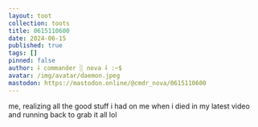 ```yaml
---
layout: toot
collection: toots
title: 0615110600
date: 2024-06-15
published: true
tags: []
pinned: false
author: ⸸ commander ░ nova ⸸ :~$
avatar: /img/avatar/daemon.jpeg
mastodon: https://mastodon.online/@cmdr_nova/0615110600
---
```


me, realizing all the good stuff i had on me when i died in my latest video and running back to grab it all lol
